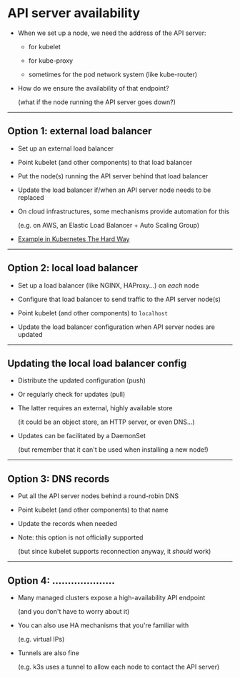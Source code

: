 # API server availability

- When we set up a node, we need the address of the API server:

  - for kubelet

  - for kube-proxy

  - sometimes for the pod network system (like kube-router)

- How do we ensure the availability of that endpoint?

  (what if the node running the API server goes down?)

---

## Option 1: external load balancer

- Set up an external load balancer

- Point kubelet (and other components) to that load balancer

- Put the node(s) running the API server behind that load balancer

- Update the load balancer if/when an API server node needs to be replaced

- On cloud infrastructures, some mechanisms provide automation for this

  (e.g. on AWS, an Elastic Load Balancer + Auto Scaling Group)

- [Example in Kubernetes The Hard Way](https://github.com/kelseyhightower/kubernetes-the-hard-way/blob/master/docs/08-bootstrapping-kubernetes-controllers.md#the-kubernetes-frontend-load-balancer)

---

## Option 2: local load balancer

- Set up a load balancer (like NGINX, HAProxy...) on *each* node

- Configure that load balancer to send traffic to the API server node(s)

- Point kubelet (and other components) to `localhost`

- Update the load balancer configuration when API server nodes are updated

---

## Updating the local load balancer config

- Distribute the updated configuration (push)

- Or regularly check for updates (pull)

- The latter requires an external, highly available store
 
  (it could be an object store, an HTTP server, or even DNS...)

- Updates can be facilitated by a DaemonSet

  (but remember that it can't be used when installing a new node!)

---

## Option 3: DNS records

- Put all the API server nodes behind a round-robin DNS

- Point kubelet (and other components) to that name

- Update the records when needed

- Note: this option is not officially supported

  (but since kubelet supports reconnection anyway, it *should* work)

---

## Option 4: ....................

- Many managed clusters expose a high-availability API endpoint

  (and you don't have to worry about it)

- You can also use HA mechanisms that you're familiar with

  (e.g. virtual IPs)

- Tunnels are also fine

  (e.g. k3s uses a tunnel to allow each node to contact the API server)
